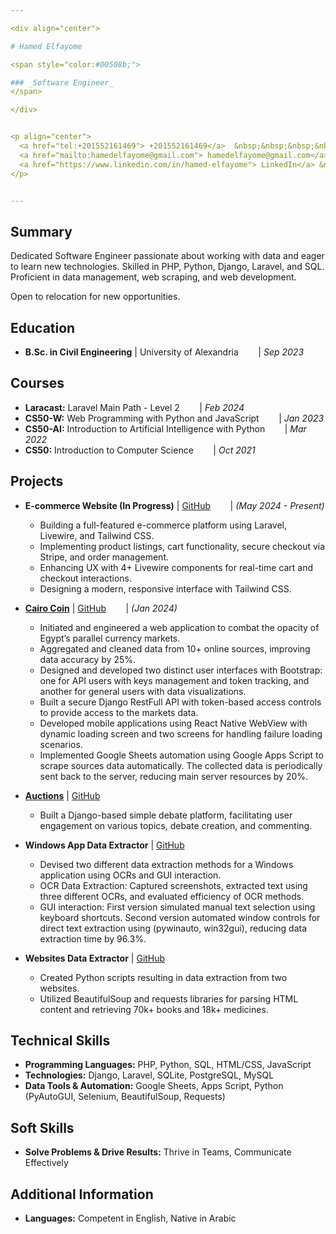 ```yaml
---

<div align="center">

# Hamed Elfayome

<span style="color:#00508b;">

### _Software Engineer_
</span>

</div>


<p align="center">
  <a href="tel:+201552161469"> +201552161469</a>  &nbsp;&nbsp;&nbsp;&nbsp;&nbsp;&nbsp;
  <a href="mailto:hamedelfayome@gmail.com"> hamedelfayome@gmail.com</a>  &nbsp;&nbsp;&nbsp;&nbsp;&nbsp;&nbsp;
  <a href="https://www.linkedin.com/in/hamed-elfayome"> LinkedIn</a> &nbsp;&nbsp;&nbsp;&nbsp;&nbsp;&nbsp;
</p>


---
```


## Summary

Dedicated Software Engineer passionate about working with data and eager to learn new technologies. Skilled in PHP, Python, Django, Laravel, and SQL. Proficient in data management, web scraping, and web development. 

Open to relocation for new opportunities.

## Education

* **B.Sc. in Civil Engineering** | University of Alexandria &nbsp;&nbsp;&nbsp;&nbsp;&nbsp;&nbsp; | _Sep 2023_

## Courses

* **Laracast:** Laravel Main Path - Level 2 &nbsp;&nbsp;&nbsp;&nbsp;&nbsp;&nbsp; | _Feb 2024_
* **CS50-W:** Web Programming with Python and JavaScript &nbsp;&nbsp;&nbsp;&nbsp;&nbsp;&nbsp; | _Jan 2023_
* **CS50-AI:** Introduction to Artificial Intelligence with Python &nbsp;&nbsp;&nbsp;&nbsp;&nbsp;&nbsp; | _Mar 2022_
* **CS50:** Introduction to Computer Science &nbsp;&nbsp;&nbsp;&nbsp;&nbsp;&nbsp; | _Oct 2021_

## Projects

* **E-commerce Website (In Progress)** | [GitHub](https://github.com/hamed-elfayome/shop-website) &nbsp;&nbsp;&nbsp;&nbsp;&nbsp;&nbsp; | _(May 2024 - Present)_
    * Building a full-featured e-commerce platform using Laravel, Livewire, and Tailwind CSS.
    * Implementing product listings, cart functionality, secure checkout via Stripe, and order management.
    * Enhancing UX with 4+ Livewire components for real-time cart and checkout interactions.
    * Designing a modern, responsive interface with Tailwind CSS.

* [**Cairo Coin**](https://cairo-coin.azurewebsites.net/Plus/) | [GitHub](https://github.com/hamed-elfayome/Cairo-Coin) &nbsp;&nbsp;&nbsp;&nbsp;&nbsp;&nbsp; | _(Jan 2024)_
    * Initiated and engineered a web application to combat the opacity of Egypt’s parallel currency markets.
    * Aggregated and cleaned data from 10+ online sources, improving data accuracy by 25%.
    * Designed and developed two distinct user interfaces with Bootstrap: one for API users with keys management and token tracking, and another for general users with data visualizations.
    * Built a secure Django RestFull API with token-based access controls to provide access to the markets data.
    * Developed mobile applications using React Native WebView with dynamic loading screen and two screens for handling failure loading scenarios.
    * Implemented Google Sheets automation using Google Apps Script to scrape sources data automatically. The collected data is periodically sent back to the server, reducing main server resources by 20%.

* [**Auctions**](https://hamedmoahamed.pythonanywhere.com/All) | [GitHub](https://github.com/hamed-elfayome/CS50-Web/tree/main/commerce) &nbsp;&nbsp;&nbsp;&nbsp;&nbsp;&nbsp;
    * Built a Django-based simple debate platform, facilitating user engagement on various topics, debate creation, and commenting.

* **Windows App Data Extractor** | [GitHub](https://github.com/hamed-elfayome/Windows-App-Data-Extractor)
    * Devised two different data extraction methods for a Windows application using OCRs and GUI interaction.
    * OCR Data Extraction: Captured screenshots, extracted text using three different OCRs, and evaluated efficiency of OCR methods.
    * GUI interaction: First version simulated manual text selection using keyboard shortcuts. Second version automated window controls for direct text extraction using (pywinauto, win32gui), reducing data extraction time by 96.3%.

* **Websites Data Extractor** | [GitHub](https://github.com/hamed-elfayome/websites-Data-Extractor)
    * Created Python scripts resulting in data extraction from two websites.
    * Utilized BeautifulSoup and requests libraries for parsing HTML content and retrieving 70k+ books and 18k+ medicines.

## Technical Skills

- **Programming Languages:** PHP, Python, SQL, HTML/CSS, JavaScript
- **Technologies:** Django, Laravel, SQLite, PostgreSQL, MySQL
- **Data Tools & Automation:** Google Sheets, Apps Script, Python (PyAutoGUI, Selenium, BeautifulSoup, Requests)

## Soft Skills

* **Solve Problems & Drive Results:** Thrive in Teams, Communicate Effectively

## Additional Information

* **Languages:** Competent in English, Native in Arabic
